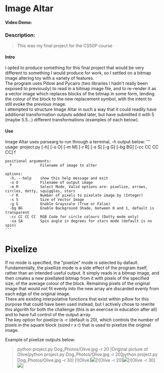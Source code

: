 # Image Altar

#### Video Demo:  <URL HERE>
### Description:
> This was my final project for the CS50P course
#### Intro
I opted to produce something for this final project that would be very different to something I would produce for work, 
so I settled on a bitmap image altering toy with a variety of features.  
The program uses Pillow and Pycairo (two libraries I hadn't really been exposed to previously) to read in a bitmap image 
file, and to re-render it as a vector image which replaces blocks of the bitmap in some form, lending the colour of the 
block to the new replacement symbol, with the intent to still evoke the previous image.  
I attempted to structure Image Altar in such a way that it could readily have additional transformation outputs added 
later, but have submitted it with 5 (maybe 5.5...) different transformations (examples of each below).
#### Use
Image Altar uses parsearg to run through a terminal, -h output below:
    '''
    usage: project.py [-h] [-o O] [-m M] [-r R] [-s S] [-g G] [-bg BG] [-cc CC CC CC] f         
                                                                                            
    positional arguments:                                                                       
      f             Filename of image to alter                                                  
                                                                                                
    options:
      -h, --help    show this help message and exit
      -o O          Filename of output image
      -m M          Select Mode, Valid options are: pixelize, arrows, circles, dotty, squiggles, stars
      -r R          Number of pixels to pixelate image by (Integer)
      -s S          Size of Vector Image
      -g G          Enable Grayscale (True or False)
      -bg BG        Enable Background Shade, between 0 and 1, default is transparent
      -cc CC CC CC  RGB Code for circle colours (Dotty mode only)
      -sa SA        Spin angle in degrees for stars mode (default is no spin)
    '''
# Pixelize
If no mode is specified, the "pixelize" mode is selected by dafault. Fundamentally, the pixellize mode is a side effect 
of the program itself, rather than an intended useful output. It simply reads in a bitmap image, and then creates a new 
pixellated bitmap from it with pixels of the specified size, of the average colour of the block. Remaining pixels of the
original image that would not fit evenly into the new array are discarded evenly from each edge of the original image.  
There are existing interpolative functions that exist within pillow for this purpose that could have been used instead, 
but I actively chose to rewrite this algorith for both the challenge (this is an exercise in education after all) and to 
have full control of the output array.  
The key option for pixelize is -r (default is 20), which controls the number of pixels in the square block (sized r x r) 
that is used to pixelize the original image.

Example of pixelize outputs below:
> python project.py Dog_Photos/Olive.jpg -r 20
|Original picture of Olive|python project.py Dog_Photos/Olive.jpg -r 20|python project.py Dog_Photos/Olive.jpg -r 30|
|![Olive]<img src="Dog_Photos/Olive.jpg">|![Olive -r 20]<img src="Olive -r 20.jpg">|![Olive -r 30]<img src="Olive -r 30.jpg">|
